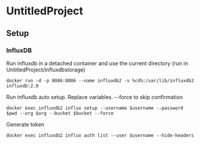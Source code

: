 # UntitledProject

## Setup

### InfluxDB

Run influxdb in a detached container and use the current directory (run in UntitledProject/influxdbstorage)

`docker run -d -p 8086:8086 --name influxdb2 -v %cd%:/var/lib/influxdb2 influxdb:2.0`

Run influxdb auto setup. Replace variables. --force to skip confirmation

`docker exec influxdb2 influx setup --username $username --password $pwd --org $org --bucket $bucket --force`

Generate token

`docker exec influxdb2 influx auth list --user $username --hide-headers`